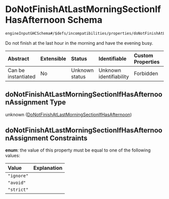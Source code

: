 # DoNotFinishAtLastMorningSectionIfHasAfternoon Schema

```txt
engineInputGHCSchema#/$defs/incompatibilities/properties/doNotFinishAtLastMorningSectionIfHasAfternoonAssignment
```

Do not finish at the last hour in the morning and have the evening busy.

| Abstract            | Extensible | Status         | Identifiable            | Custom Properties | Additional Properties | Access Restrictions | Defined In                                                        |
| :------------------ | :--------- | :------------- | :---------------------- | :---------------- | :-------------------- | :------------------ | :---------------------------------------------------------------- |
| Can be instantiated | No         | Unknown status | Unknown identifiability | Forbidden         | Allowed               | none                | [ghc.schema.json*](../out/ghc.schema.json "open original schema") |

## doNotFinishAtLastMorningSectionIfHasAfternoonAssignment Type

unknown ([DoNotFinishAtLastMorningSectionIfHasAfternoon](ghc-defs-incompatibilities-properties-donotfinishatlastmorningsectionifhasafternoon.md))

## doNotFinishAtLastMorningSectionIfHasAfternoonAssignment Constraints

**enum**: the value of this property must be equal to one of the following values:

| Value      | Explanation |
| :--------- | :---------- |
| `"ignore"` |             |
| `"avoid"`  |             |
| `"strict"` |             |
